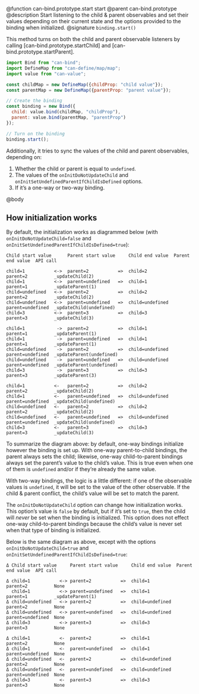@function can-bind.prototype.start start
@parent can-bind.prototype
@description Start listening to the child & parent observables and set their
values depending on their current state and the options provided to the binding
when initialized.
@signature `binding.start()`

This method turns on both the child and parent observable listeners by calling
[can-bind.prototype.startChild] and [can-bind.prototype.startParent].

```js
import Bind from "can-bind";
import DefineMap from "can-define/map/map";
import value from "can-value";

const childMap = new DefineMap({childProp: "child value"});
const parentMap = new DefineMap({parentProp: "parent value"});

// Create the binding
const binding = new Bind({
  child: value.bind(childMap, "childProp"),
  parent: value.bind(parentMap, "parentProp")
});

// Turn on the binding
binding.start();
```

Additionally, it tries to sync the values of the child and parent observables,
depending on:

1. Whether the child or parent is equal to `undefined`.
2. The values of the `onInitDoNotUpdateChild` and `onInitSetUndefinedParentIfChildIsDefined` options.
3. If it’s a one-way or two-way binding.

@body

## How initialization works

By default, the initialization works as diagrammed below
(with `onInitDoNotUpdateChild=false` and `onInitSetUndefinedParentIfChildIsDefined=true`):

```
Child start value      Parent start value     Child end value  Parent end value  API call

child=1           <->  parent=2           =>  child=2          parent=2          _updateChild(2)
child=1           <->  parent=undefined   =>  child=1          parent=1          _updateParent(1)
child=undefined   <->  parent=2           =>  child=2          parent=2          _updateChild(2)
child=undefined   <->  parent=undefined   =>  child=undefined  parent=undefined  _updateChild(undefined)
child=3           <->  parent=3           =>  child=3          parent=3          _updateChild(3)

child=1            ->  parent=2           =>  child=1          parent=1          _updateParent(1)
child=1            ->  parent=undefined   =>  child=1          parent=1          _updateParent(1)
child=undefined    ->  parent=2           =>  child=undefined  parent=undefined  _updateParent(undefined)
child=undefined    ->  parent=undefined   =>  child=undefined  parent=undefined  _updateParent(undefined)
child=3            ->  parent=3           =>  child=3          parent=3          _updateParent(3)

child=1           <-   parent=2           =>  child=2          parent=2          _updateChild(2)
child=1           <-   parent=undefined   =>  child=undefined  parent=undefined  _updateChild(undefined)
child=undefined   <-   parent=2           =>  child=2          parent=2          _updateChild(2)
child=undefined   <-   parent=undefined   =>  child=undefined  parent=undefined  _updateChild(undefined)
child=3           <-   parent=3           =>  child=3          parent=3          _updateChild(3)
```

To summarize the diagram above: by default, one-way bindings initialize however
the binding is set up. With one-way parent-to-child bindings, the parent always
sets the child; likewise, one-way child-to-parent bindings always set the
parent’s value to the child’s value. This is true even when one of them is
`undefined` and/or if they’re already the same value.

With two-way bindings, the logic is a little different: if one of the observable
values is `undefined`, it will be set to the value of the other observable. If
the child & parent conflict, the child’s value will be set to match the parent.

The `onInitDoNotUpdateChild` option can change how initialization works. This
option’s value is `false` by default, but if it’s set to `true`, then the child
will _never_ be set when the binding is initialized. This option does not effect
one-way child-to-parent bindings because the child’s value is never set when
that type of binding is initialized.

Below is the same diagram as above, except with the options
`onInitDoNotUpdateChild=true` and `onInitSetUndefinedParentIfChildIsDefined=true`:

```
Δ Child start value     Parent start value     Child end value  Parent end value  API call

Δ child=1           <-> parent=2           =>  child=1          parent=2          None
  child=1           <-> parent=undefined   =>  child=1          parent=1          _updateParent(1)
Δ child=undefined   <-> parent=2           =>  child=undefined  parent=2          None
Δ child=undefined   <-> parent=undefined   =>  child=undefined  parent=undefined  None
Δ child=3           <-> parent=3           =>  child=3          parent=3          None

Δ child=1           <-  parent=2           =>  child=1          parent=2          None
Δ child=1           <-  parent=undefined   =>  child=1          parent=undefined  None
Δ child=undefined   <-  parent=2           =>  child=undefined  parent=2          None
Δ child=undefined   <-  parent=undefined   =>  child=undefined  parent=undefined  None
Δ child=3           <-  parent=3           =>  child=3          parent=3          None
```
